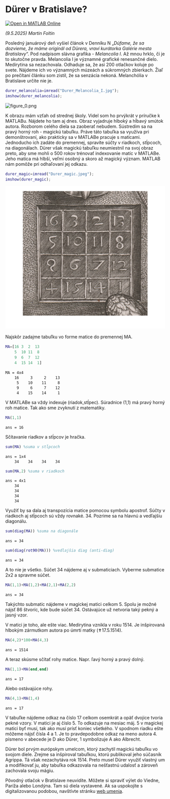 
# Dürer v Bratislave?
[![Open in MATLAB Online](https://www.mathworks.com/images/responsive/global/open-in-matlab-online.svg)](https://matlab.mathworks.com/open/github/v1?repo=MartinFoltin/okno&file=/02_Durer/MagicDurer.mlx)

*(9.5.2025) Martin Foltin*


Posledný januárový deň vyšiel článok v Denníku N „*Dúfame, že sa dozvieme, že máme originál od Dürera, vraví kurátorka Galérie mesta Bratislavy*“. Pod nadpisom slávna grafika \- *Melancolia I*. Až mnou hrklo, či je to skutočne pravda. Melancolia I je významné grafické renesančné dielo. Medirytina sa nezachovala. Odhaduje sa, že asi 200 otlačkov koluje po svete. Nájdeme ich vo významných múzeách a súkromných zbierkach. Žiaľ po prečítaní článku som zistil, že sa senzácia nekoná. Melanchólia v Bratislave určite nie je. 

```matlab
durer_melancolia=imread("Durer_Melancolia_I.jpg");
imshow(durer_melancolia);
```

![figure_0.png](figure_0.png)

K obrazu mám vzťah od strednej školy. Videl som ho prvýkrát v príručke k MATLABu. Nájdete ho tam aj dnes. Obraz vyjadruje hlboký a hĺbavý smútok autora. Rozborom celého diela sa zaoberať nebudem. Sústredím sa na pravý horný roh \- magickú tabuľku. Práve táto tabuľka sa využíva pri demonštrovaní, ako prakticky sa v MATLABe pracuje s maticami. Jednoducho ich zadáte do premennej, spravíte súčty v riadkoch, stĺpcoch, na diagonálach. Dürer však magickú tabuľku neumiestnil na svoj obraz preto, aby sme mohli o 500 rokov trénovať indexovanie matíc v MATLABe. Jeho matica má hlbší, veľmi osobný a skoro až magický význam. MATLAB nám pomôže pri odhaľovaní jej odkazu. 

```matlab
durer_magic=imread("Durer_magic.jpeg");
imshow(durer_magic);
```

![figure_1.png](figure_1.png)

Najskôr zadajme tabuľku vo forme matice do premennej MA. 

```matlab
MA=[16 3  2  13
    5  10 11  8
    9  6  7  12
    4  15 14  1]
```

```matlabTextOutput
MA = 4x4
    16     3     2    13
     5    10    11     8
     9     6     7    12
     4    15    14     1

```

V MATLABe sa vždy indexuje (riadok,stĺpec). Súradnice (1,1) má pravý horný roh matice. Tak ako sme zvyknutí z matematiky. 

```matlab
MA(1,1)
```

```matlabTextOutput
ans = 16
```

Sčítavanie riadkov a stĺpcov je hračka. 

```matlab
sum(MA) %suma v stĺpcoch
```

```matlabTextOutput
ans = 1x4
    34    34    34    34

```

```matlab
sum(MA,2) %suma v riadkoch
```

```matlabTextOutput
ans = 4x1
    34
    34
    34
    34

```

Využiť by sa dala aj transpozícia matice pomocou symbolu apostrof. Súčty v riadkoch aj stĺpcoch sú vždy rovnaké. 34. Pozrime sa na hlavnú a vedľajšiu diagonálu. 

```matlab
sum(diag(MA)) %suma na diagonále
```

```matlabTextOutput
ans = 34
```

```matlab
sum(diag(rot90(MA))) %vedlajšia diag (anti-diag)
```

```matlabTextOutput
ans = 34
```

A to nie je všetko. Súčet 34 nájdeme aj v submaticiach. Vyberme submatice 2x2 a spravme súčet. 

```matlab
MA(1,1)+MA(1,2)+MA(2,1)+MA(2,2)
```

```matlabTextOutput
ans = 34
```

Takýchto submatíc nájdeme v magickej matici celkom 5. Spolu je možné nájsť 86 štvoríc, kde bude súčet 34. Ostávajúce už netvoria taký pekný a jasný vzor. 


V matici je toho, ale ešte viac. Medirytina vznikla v roku 1514. Je inšpirovaná hlbokým zármutkom autora po úmrtí matky (✝️17.5.1514). 

```matlab
MA(4,2)*100+MA(4,3)
```

```matlabTextOutput
ans = 1514
```

A teraz skúsme sčítať rohy matice. Napr. ľavý horný a pravý dolný. 

```matlab
MA(1,1)+MA(end,end)
```

```matlabTextOutput
ans = 17
```

Alebo ostávajúce rohy.

```matlab
MA(4,1)+MA(1,4)
```

```matlabTextOutput
ans = 17
```

V tabuľke nájdeme odkaz na číslo 17 celkom osemkrát a opäť dvojice tvoria pekné vzory. V matici je aj číslo 5. To odkazuje na mesiac máj. 5 v magickej matici byť musí, tak ako musí prísť koniec všetkého. V spodnom riadku ešte môžeme nájsť čísla 4 a 1. Je to pravdepodobne odkaz na meno autora 4. písmeno v abecede je D ako Dürer, 1 symbolizuje A ako Albrecht. 


Dürer bol prvým európskym umelcom, ktorý zachytil magickú tabuľku vo svojom diele. Zrejme sa inšpiroval tabuľkou, ktorú publikoval jeho súčasník Agrippa. Tá však nezachytáva rok 1514. Preto musel Dürer využiť vlastný um a modifikovať ju, aby tabuľka odkazovala na nešťastnú udalosť a zároveň zachovala svoju mágiu.


 Pôvodný otlačok v Bratislave neuvidíte. Môžete si spraviť výlet do Viedne, Paríža alebo Londýna. Tam sú diela vystavené. Ak sa uspokojíte s digitalizovanou podobou, navštívte stránku [web umenia](https://www.webumenia.sk/en/dielo/SVK:SNG.G_69).

